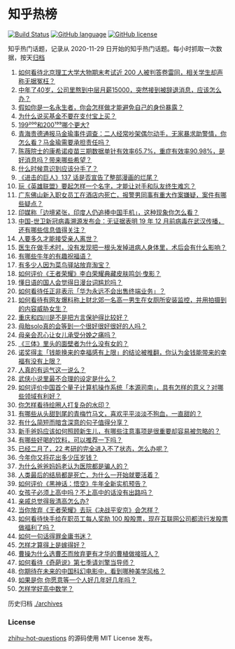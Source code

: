 # 知乎热榜
[![Build Status](https://github.com/ToWeLong/zhihu-hot-questions/workflows/CI/badge.svg)](https://github.com/ToWeLong/zhihu-hot-questions/actions)
[![GitHub language](https://img.shields.io/badge/language-golang-orange.svg)](https://golang.org/)
[![GitHub license](https://img.shields.io/github/license/ToWeLong/zhihu-hot-questions)](https://github.com/ToWeLong/zhihu-hot-questions/blob/main/LICENSE)

知乎热门话题，记录从 2020-11-29 日开始的知乎热门话题。每小时抓取一次数据，按天[归档](./archives)

<!-- BEGIN -->

1. [如何看待北京理工大学大物期末考试近 200 人被判答卷雷同，相关学生却声称无据冤枉？](https://www.zhihu.com/question/443305803)
1. [中年了40岁，公司里熬到中层月薪15000，突然接到被辞退消息，应该怎么办？](https://www.zhihu.com/question/440996574)
1. [假如你是一名永生者，你会怎样做才能避免自己的身份暴露？](https://www.zhihu.com/question/438453657)
1. [为什么说买基金不要在支付宝上买？](https://www.zhihu.com/question/441456164)
1. [199²⁰⁰和200¹⁹⁹哪个更大?](https://www.zhihu.com/question/380167560)
1. [青海贵德通报马金瑜事件调查：二人经常吵架偶尔动手，无家暴求助警情，你怎么看？马金瑜需要承担责任吗？](https://www.zhihu.com/question/443650338)
1. [陈薇院士的康希诺疫苗三期数据单针有效率65.7%，重症有效率90.98%，是好消息吗？带来哪些希望？](https://www.zhihu.com/question/443526905)
1. [什么时候意识到应该分手了？](https://www.zhihu.com/question/412551827)
1. [《进击的巨人》137 话是否宣告了整部漫画的烂尾？](https://www.zhihu.com/question/443578778)
1. [玩《英雄联盟》要起怎样一个名字，才能让对手和队友终生难忘？](https://www.zhihu.com/question/37962274)
1. [广东佛山新入职女员工在酒店内死亡，报警男同事有重大作案嫌疑，案件有哪些疑点？](https://www.zhihu.com/question/443554590)
1. [印媒称「边境紧张，印度人仍追捧中国手机」，这种现象你怎么看？](https://www.zhihu.com/question/443444022)
1. [中国-世卫新冠病毒溯源发布会：无证据表明 19 年 12 月前病毒在武汉传播，还有哪些信息值得关注？](https://www.zhihu.com/question/443619843)
1. [人要多久才能接受亲人离世？](https://www.zhihu.com/question/429869002)
1. [医生在做手术时，没有发现把一根头发掉进病人身体里，术后会有什么影响？](https://www.zhihu.com/question/442278003)
1. [有哪些牛年的有趣祝福语？](https://www.zhihu.com/question/411985368)
1. [有多少人因为菜鸟驿站放弃淘宝？](https://www.zhihu.com/question/356471609)
1. [如何评价《王者荣耀》李白荣耀典藏皮肤鸣剑·曳影？](https://www.zhihu.com/question/443663331)
1. [懂日语的国人会觉得日漫台词尴尬吗？](https://www.zhihu.com/question/442484185)
1. [如何看待任正非表示「华为永远不会出售终端业务」？](https://www.zhihu.com/question/443600424)
1. [如何看待有网友爆料称上财北郊一名高一男生在女厕所安装监控，并用拍摄到的内容威胁女生？](https://www.zhihu.com/question/443475682)
1. [重庆和四川是不是把方言保护得比较好？](https://www.zhihu.com/question/443533119)
1. [母胎solo真的会等到一个很好很好很好的人吗？](https://www.zhihu.com/question/424575466)
1. [母亲会忍心让女儿承受分娩之痛吗？](https://www.zhihu.com/question/440283693)
1. [《三体》里头的面壁者为什么没有女的？](https://www.zhihu.com/question/442478981)
1. [诺奖得主「钱能换来的幸福感有上限」的结论被推翻，你认为金钱能带来的幸福有没有上限？](https://www.zhihu.com/question/443562214)
1. [人真的有运气这一说么？](https://www.zhihu.com/question/269918175)
1. [武侠小说里最不合理的设定是什么？](https://www.zhihu.com/question/303573632)
1. [如何评价中国首个量子计算机操作系统「本源司南」，具有怎样的意义？对哪些领域有利好？](https://www.zhihu.com/question/443493589)
1. [你怎样看待绘圈人打复杂的水印？](https://www.zhihu.com/question/378514609)
1. [有哪些从头甜到尾的青梅竹马文，喜欢平平淡淡不狗血，一直甜的？](https://www.zhihu.com/question/374405076)
1. [有什么简短而暗含深意的句子值得分享？](https://www.zhihu.com/question/441503727)
1. [新手爸妈应该如何照顾新生儿，有哪些注意事项是很重要却容易被忽略的？](https://www.zhihu.com/question/304637661)
1. [有哪些好喝的饮料，可以推荐一下吗？](https://www.zhihu.com/question/278942720)
1. [已经二月了，22 考研的完全进入不了状态，怎么办呢？](https://www.zhihu.com/question/442182327)
1. [今年你又将花出多少压岁钱？](https://www.zhihu.com/question/443564516)
1. [为什么爸爸妈妈老认为医院都是骗人的？](https://www.zhihu.com/question/68449673)
1. [人类最后的结局都是死亡，为什么一开始就要活着？](https://www.zhihu.com/question/436642795)
1. [如何评价《黑神话：悟空》牛年全新实机预告？](https://www.zhihu.com/question/443563130)
1. [女孩子必须上高中吗？不上高中的话没有出路吗？](https://www.zhihu.com/question/441417513)
1. [亲戚总觉得我清高怎么办?](https://www.zhihu.com/question/443292020)
1. [当你放弃《王者荣耀》去玩《决战平安京》会怎样？](https://www.zhihu.com/question/316199342)
1. [如何看待快手给在职员工每人奖励 100 股股票，现在互联网公司都流行发股票做福利了吗？](https://www.zhihu.com/question/443490419)
1. [如何一句话得罪金庸书迷？](https://www.zhihu.com/question/442483397)
1. [怎样才算得上是嫁得好？](https://www.zhihu.com/question/356339139)
1. [曹操为什么选曹丕而放弃更有才华的曹植做接班人？](https://www.zhihu.com/question/38396737)
1. [如何看待《奇葩说》第七季请刘擎当导师？](https://www.zhihu.com/question/433729395)
1. [你期待在未来的中国科幻电影中，看到哪种美学风格？](https://www.zhihu.com/question/443368466)
1. [如果是你  你愿意等一个人好几年好几年吗？](https://www.zhihu.com/question/441967236)
1. [怎样学好高中数学？](https://www.zhihu.com/question/24190512)

<!-- END -->

历史归档 [./archives](./archives)


### License
[zhihu-hot-questions](https://github.com/towelong/zhihu-hot-questions) 的源码使用 MIT License 发布。